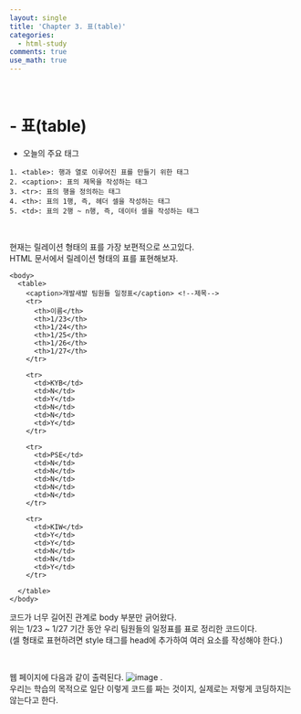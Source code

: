 ```yaml
---
layout: single
title: 'Chapter 3. 표(table)'
categories:
  - html-study
comments: true
use_math: true
---
```


<br>

# - 표(table)

- 오늘의 주요 태그

```
1. <table>: 행과 열로 이루어진 표를 만들기 위한 태그
2. <caption>: 표의 제목을 작성하는 태그
3. <tr>: 표의 행을 정의하는 태그
4. <th>: 표의 1행, 즉, 헤더 셀을 작성하는 태그
5. <td>: 표의 2행 ~ n행, 즉, 데이터 셀을 작성하는 태그 
```

<br>


현재는 릴레이션 형태의 표를 가장 보편적으로 쓰고있다.  
HTML 문서에서 릴레이션 형태의 표를 표현해보자.

```
<body>
  <table>
    <caption>개발새발 팀원들 일정표</caption> <!--제목-->
    <tr>
      <th>이름</th>
      <th>1/23</th>
      <th>1/24</th>
      <th>1/25</th>
      <th>1/26</th>
      <th>1/27</th>
    </tr>

    <tr>
      <td>KYB</td>
      <td>N</td>
      <td>Y</td>
      <td>N</td>
      <td>N</td>
      <td>Y</td>
    </tr>

    <tr>
      <td>PSE</td>
      <td>N</td>
      <td>N</td>
      <td>N</td>
      <td>N</td>
      <td>N</td>
    </tr>

    <tr>
      <td>KIW</td>
      <td>Y</td>
      <td>Y</td>
      <td>N</td>
      <td>N</td>
      <td>Y</td>
    </tr>

  </table>
</body>
```
코드가 너무 길어진 관계로 body 부분만 긁어왔다.  
위는 1/23 ~ 1/27 기간 동안 우리 팀원들의 일정표를 표로 정리한 코드이다.  
(셀 형태로 표현하려면 style 태그를 head에 추가하여 여러 요소를 작성해야 한다.)

<br>

웹 페이지에 다음과 같이 출력된다.
![image](https://github.com/lgwqwer/lgwqwer.github.io/assets/129755540/81720e23-f264-414f-9974-9fb56bec0a36)
.  
우리는 학습의 목적으로 일단 이렇게 코드를 짜는 것이지, 실제로는 저렇게 코딩하지는 않는다고 한다.

<br>

